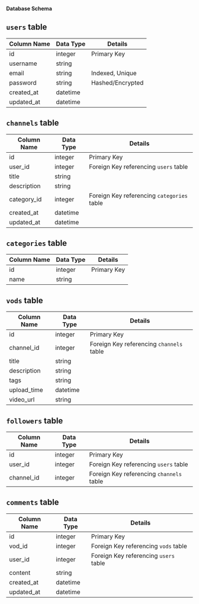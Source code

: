 **Database Schema**

## `users` table

| Column Name | Data Type | Details |
|-------------|-----------|---------|
| id          | integer   | Primary Key |
| username    | string    | |
| email       | string    | Indexed, Unique |
| password    | string    | Hashed/Encrypted |
| created_at  | datetime  | |
| updated_at  | datetime  | |

## `channels` table

| Column Name | Data Type | Details |
|-------------|-----------|---------|
| id          | integer   | Primary Key |
| user_id     | integer   | Foreign Key referencing `users` table |
| title       | string    | |
| description | string    | |
| category_id | integer   | Foreign Key referencing `categories` table |
| created_at  | datetime  | |
| updated_at  | datetime  | |

## `categories` table

| Column Name | Data Type | Details |
|-------------|-----------|---------|
| id          | integer   | Primary Key |
| name        | string    | |

## `vods` table

| Column Name | Data Type | Details |
|-------------|-----------|---------|
| id          | integer   | Primary Key |
| channel_id  | integer   | Foreign Key referencing `channels` table |
| title       | string    | |
| description | string    | |
| tags        | string    | |
| upload_time | datetime  | |
| video_url   | string    | |

## `followers` table

| Column Name | Data Type | Details |
|-------------|-----------|---------|
| id          | integer   | Primary Key |
| user_id     | integer   | Foreign Key referencing `users` table |
| channel_id  | integer   | Foreign Key referencing `channels` table |

## `comments` table

| Column Name | Data Type | Details |
|-------------|-----------|---------|
| id          | integer   | Primary Key |
| vod_id      | integer   | Foreign Key referencing `vods` table |
| user_id     | integer   | Foreign Key referencing `users` table |
| content     | string    | |
| created_at  | datetime  | |
| updated_at  | datetime  | |
